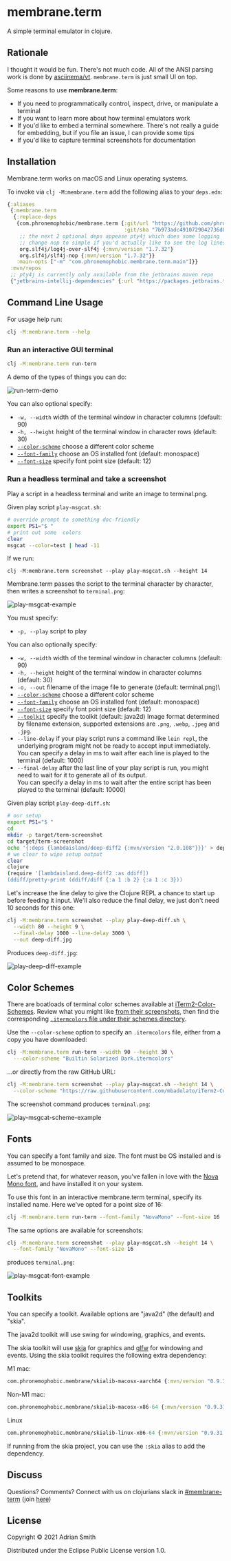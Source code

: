 # membrane.term

A simple terminal emulator in clojure.

## Rationale

I thought it would be fun. There's not much code. All of the ANSI parsing work is done by [asciinema/vt](https://github.com/asciinema/vt). `membrane.term` is just small UI on top.

Some reasons to use **membrane.term**:
- If you need to programmatically control, inspect, drive, or manipulate a terminal
- If you want to learn more about how terminal emulators work
- If you'd like to embed a terminal somewhere. There's not really a guide for embedding, but if you file an issue, I can provide some tips
- If you'd like to capture terminal screenshots for documentation

## Installation

Membrane.term works on macOS and Linux operating systems.

To invoke via `clj -M:membrane.term` add the following alias to your `deps.edn`:
```Clojure
{:aliases
 {:membrane.term
  {:replace-deps
   {com.phronemophobic/membrane.term {:git/url "https://github.com/phronmophobic/membrane.term.git"
                                      :git/sha "7b973adc4910729042736d8a84e5fce4f4f43722"}
    ;; the next 2 optional deps appease pty4j which does some logging
    ;; change nop to simple if you'd actually like to see the log lines
    org.slf4j/log4j-over-slf4j {:mvn/version "1.7.32"}
    org.slf4j/slf4j-nop {:mvn/version "1.7.32"}}
   :main-opts ["-m" "com.phronemophobic.membrane.term.main"]}}
 :mvn/repos
 ;; pty4j is currently only available from the jetbrains maven repo
 {"jetbrains-intellij-dependencies" {:url "https://packages.jetbrains.team/maven/p/ij/intellij-dependencies"}}}
```

## Command Line Usage

For usage help run:
```bash
clj -M:membrane.term --help
```

### Run an interactive GUI terminal

```bash
clj -M:membrane.term run-term
```

A demo of the types of things you can do:

![run-term-demo](doc/images/run-term-demo.gif?raw=true)

You can also optional specify:
- `-w, --width` width of the terminal window in character columns (default: 90)
- `-h, --height` height of the terminal window in character rows (default: 30)
- [`--color-scheme`](#color-schemes) choose a different color scheme
- [`--font-family`](#fonts) choose an OS installed font (default: monospace)
- [`--font-size`](#fonts) specify font point size (default: 12)

### Run a headless terminal and take a screenshot

Play a script in a headless terminal and write an image to terminal.png.

Given play script `play-msgcat.sh`:
<!-- copied from doc/examples/play-msgcat.sh -->
```bash
# override prompt to something doc-friendly
export PS1="$ "
# print out some  colors
clear
msgcat --color=test | head -11
```

If we run:
```
clj -M:membrane.term screenshot --play play-msgcat.sh --height 14
```

Membrane.term passes the script to the terminal character by character, then writes a screenshot to `terminal.png`:

<!-- generated by script/regen-screenshots.sh -->
![play-msgcat-example](doc/images/screenshot-msgcat.png)

You must specify:
- `-p, --play` script to play

You can also optionally specify:
- `-w, --width` width of the terminal window in character columns (default: 90)
- `-h, --height` height of the terminal window in character columns (default: 30)
- `-o, --out` filename of the image file to generate (default: terminal.png)\
- [`--color-scheme`](#color-schemes) choose a different color scheme
- [`--font-family`](#fonts) choose an OS installed font (default: monospace)
- [`--font-size`](#fonts) specify font point size (default: 12)
- [`--toolkit`](#toolkits) specify the toolkit (default: java2d)
Image format determined by filename extension, supported extensions are `.png`, `.webp`, `.jpeg` and `.jpg`.
- `--line-delay` if your play script runs a command like `lein repl`, the underlying program might not be ready to accept input immediately.\
You can specify a delay in ms to wait after each line is played to the terminal (default: 1000)
- `--final-delay` after the last line of your play script is run, you might need to wait for it to generate all of its output.\
You can specify a delay in ms to wait after the entire script has been played to the terminal  (default: 10000)

Given play script `play-deep-diff.sh`:
<!-- copied from doc/examples/play-deep-diff.sh -->
```bash
# our setup
export PS1="$ "
cd
mkdir -p target/term-screenshot
cd target/term-screenshot
echo '{:deps {lambdaisland/deep-diff2 {:mvn/version "2.0.108"}}}' > deps.edn
# we clear to wipe setup output
clear
clojure
(require '[lambdaisland.deep-diff2 :as ddiff])
(ddiff/pretty-print (ddiff/diff {:a 1 :b 2} {:a 1 :c 3}))
```
Let's increase the line delay to give the Clojure REPL a chance to start up before feeding it input.
We'll also reduce the final delay, we just don't need 10 seconds for this one:
```bash
clj -M:membrane.term screenshot --play play-deep-diff.sh \
  --width 80 --height 9 \
  --final-delay 1000 --line-delay 3000 \
  --out deep-diff.jpg
```
Produces `deep-diff.jpg`:
<!-- generated by script/regen-screenshots.sh -->
![play-deep-diff-example](doc/images/screenshot-deep-diff.png)

## Color Schemes

There are boatloads of terminal color schemes available at [iTerm2-Color-Schemes](https://github.com/mbadolato/iTerm2-Color-Schemes).
Review what you might like [from their screenshots](https://github.com/mbadolato/iTerm2-Color-Schemes#screenshots), then find the corresponding [`.itermcolors` file under their schemes directory](https://github.com/mbadolato/iTerm2-Color-Schemes/tree/master/schemes).

Use the `--color-scheme` option to specify an `.itermcolors` file, either from a copy you have downloaded:

```bash
clj -M:membrane.term run-term --width 90 --height 30 \
  ---color-scheme "Builtin Solarized Dark.itermcolors"
```

...or directly from the raw GitHub URL:

```bash
clj -M:membrane.term screenshot --play play-msgcat.sh --height 14 \
  --color-scheme "https://raw.githubusercontent.com/mbadolato/iTerm2-Color-Schemes/master/schemes/Builtin%20Solarized%20Dark.itermcolors"
```
The screenshot command produces `terminal.png`:
<!-- generated by script/regen-screenshots.sh -->
![play-msgcat-scheme-example](doc/images/screenshot-msgcat-scheme.png)

## Fonts

You can specify a font family and size.
The font must be OS installed and is assumed to be monospace.

Let's pretend that, for whatever reason, you've fallen in love with the [Nova Mono font](https://fonts.google.com/specimen/Nova+Mono), and have installed it on your system.

To use this font in an interactive membrane.term terminal, specify its installed name. Here we've opted for a point size of 16:
```bash
clj -M:membrane.term run-term --font-family "NovaMono" --font-size 16
```

The same options are available for screenshots:
```bash
clj -M:membrane.term screenshot --play play-msgcat.sh --height 14 \
  --font-family "NovaMono" --font-size 16
```

produces `terminal.png`:
<!-- generated by script/regen-screenshots.sh -->
![play-msgcat-font-example](doc/images/screenshot-msgcat-font.png)

## Toolkits

You can specify a toolkit. Available options are "java2d" (the default) and "skia".

The java2d toolkit will use swing for windowing, graphics, and events.

The skia toolkit will use [skia](https://skia.org/) for graphics and [glfw](https://www.glfw.org/) for windowing and events. Using the skia toolkit requires the following extra dependency:

M1 mac:
```clojure
com.phronemophobic.membrane/skialib-macosx-aarch64 {:mvn/version "0.9.31.0-beta"}
```

Non-M1 mac:
```clojure
com.phronemophobic.membrane/skialib-macosx-x86-64 {:mvn/version "0.9.31.0-beta"}
```

Linux
```clojure
com.phronemophobic.membrane/skialib-linux-x86-64 {:mvn/version "0.9.31.0-beta"}
```

If running from the skia project, you can use the `:skia` alias to add the dependency.

## Discuss

Questions? Comments? Connect with us on clojurians slack in [#membrane-term](https://clojurians.slack.com/archives/C02KE09HMHV) (join [here](http://clojurians.net/))

## License

Copyright © 2021 Adrian Smith

Distributed under the Eclipse Public License version 1.0.
